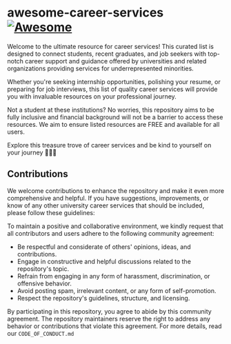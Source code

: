 # awesome-career-services [![Awesome](https://awesome.re/badge.svg)](https://awesome.re)

Welcome to the ultimate resource for career services! This curated list is designed to connect students, recent graduates, and job seekers with top-notch career support and guidance offered by universities and related organizations providing services for underrepresented minorities.  

Whether you're seeking internship opportunities, polishing your resume, or preparing for job interviews, this list of quality career services will provide you with invaluable resources on your professional journey.  

Not a student at these institutions? No worries, this repository aims to be fully inclusive and financial background will not be a barrier to access these resources. We aim to ensure listed resources are FREE and available for all users.

Explore this treasure trove of career services and be kind to yourself on your journey 🚀🚀🚀

## Contributions

We welcome contributions to enhance the repository and make it even more comprehensive and helpful. If you have suggestions, improvements, or know of any other university career services that should be included, please follow these guidelines:

To maintain a positive and collaborative environment, we kindly request that all contributors and users adhere to the following community agreement:

- Be respectful and considerate of others' opinions, ideas, and contributions.
- Engage in constructive and helpful discussions related to the repository's topic.
- Refrain from engaging in any form of harassment, discrimination, or offensive behavior.
- Avoid posting spam, irrelevant content, or any form of self-promotion.
- Respect the repository's guidelines, structure, and licensing.

By participating in this repository, you agree to abide by this community agreement. The repository maintainers reserve the right to address any behavior or contributions that violate this agreement. For more details, read our `CODE_OF_CONDUCT.md`